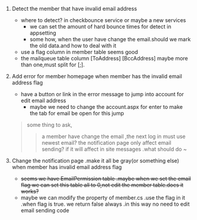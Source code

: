 1. Detect the member that have invalid email address		
	- where to detect? in checkbounce service or maybe a new services
		- we can set the amount of hard bounce times for detect in appsetting
		- some how, when the user have change the email.should we mark the old data.and how to deal with it
	- use a flag column in member table seems good 
	- the mailqueue table column [ToAddress] [BccAddress] maybe more than one,must split for [;].
2. Add error for member homepage when member has the invalid email address flag
	- have a button or link in the error message to jump into account for edit email address
		- maybe we need to change the account.aspx for enter to make the tab for email be open for this jump


	>some thing to ask,
	>>a member have change the email ,the next log in must use newest email?
	>>the notification page only affect email sending? if it will affect in site messages .what should do ~

3. Change the notification page .make it all be gray(or something else) when member has invalid email address flag
	-    <del> seems we have EmailPermission table .maybe when we set the email flag we can set this table all to 0,not edit the member table.does it works? </del>  
	- maybe we can modify the property of member.cs .use the flag in it .when flag is true. we return false always .in this way no need to edit email sending code
